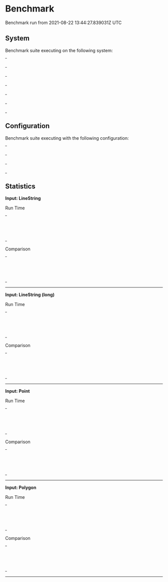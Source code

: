 
# Benchmark

Benchmark run from 2021-08-22 13:44:27.839031Z UTC

## System

Benchmark suite executing on the following system:

<table style="width: 1%">
  <tr>
    <th style="width: 1%; white-space: nowrap">Operating System</th>
    <td>macOS</td>
  </tr><tr>
    <th style="white-space: nowrap">CPU Information</th>
    <td style="white-space: nowrap">Intel(R) Core(TM) i7-4770HQ CPU @ 2.20GHz</td>
  </tr><tr>
    <th style="white-space: nowrap">Number of Available Cores</th>
    <td style="white-space: nowrap">8</td>
  </tr><tr>
    <th style="white-space: nowrap">Available Memory</th>
    <td style="white-space: nowrap">16 GB</td>
  </tr><tr>
    <th style="white-space: nowrap">Elixir Version</th>
    <td style="white-space: nowrap">1.12.2</td>
  </tr><tr>
    <th style="white-space: nowrap">Erlang Version</th>
    <td style="white-space: nowrap">24.0.2</td>
  </tr>
</table>

## Configuration

Benchmark suite executing with the following configuration:

<table style="width: 1%">
  <tr>
    <th style="width: 1%">:time</th>
    <td style="white-space: nowrap">10 s</td>
  </tr><tr>
    <th>:parallel</th>
    <td style="white-space: nowrap">1</td>
  </tr><tr>
    <th>:warmup</th>
    <td style="white-space: nowrap">2 s</td>
  </tr>
</table>

## Statistics




__Input: LineString__

Run Time

<table style="width: 1%">
  <tr>
    <th>Name</th>
    <th style="text-align: right">IPS</th>
    <th style="text-align: right">Average</th>
    <th style="text-align: right">Devitation</th>
    <th style="text-align: right">Median</th>
    <th style="text-align: right">99th&nbsp;%</th>
  </tr>

  <tr>
    <td style="white-space: nowrap">geometry</td>
    <td style="white-space: nowrap; text-align: right">538.26 K</td>
    <td style="white-space: nowrap; text-align: right">1.86 μs</td>
    <td style="white-space: nowrap; text-align: right">±3056.51%</td>
    <td style="white-space: nowrap; text-align: right">0.99 μs</td>
    <td style="white-space: nowrap; text-align: right">4.99 μs</td>
  </tr>

  <tr>
    <td style="white-space: nowrap">geo</td>
    <td style="white-space: nowrap; text-align: right">417.08 K</td>
    <td style="white-space: nowrap; text-align: right">2.40 μs</td>
    <td style="white-space: nowrap; text-align: right">±1839.44%</td>
    <td style="white-space: nowrap; text-align: right">1.99 μs</td>
    <td style="white-space: nowrap; text-align: right">5.99 μs</td>
  </tr>

</table>


Comparison

<table style="width: 1%">
  <tr>
    <th>Name</th>
    <th style="text-align: right">IPS</th>
    <th style="text-align: right">Slower</th>
  <tr>
    <td style="white-space: nowrap">geometry</td>
    <td style="white-space: nowrap;text-align: right">538.26 K</td>
    <td>&nbsp;</td>
  </tr>

  <tr>
    <td style="white-space: nowrap">geo</td>
    <td style="white-space: nowrap; text-align: right">417.08 K</td>
    <td style="white-space: nowrap; text-align: right">1.29x</td>
  </tr>

</table>



<hr/>


__Input: LineString (long)__

Run Time

<table style="width: 1%">
  <tr>
    <th>Name</th>
    <th style="text-align: right">IPS</th>
    <th style="text-align: right">Average</th>
    <th style="text-align: right">Devitation</th>
    <th style="text-align: right">Median</th>
    <th style="text-align: right">99th&nbsp;%</th>
  </tr>

  <tr>
    <td style="white-space: nowrap">geometry</td>
    <td style="white-space: nowrap; text-align: right">2.55 K</td>
    <td style="white-space: nowrap; text-align: right">391.96 μs</td>
    <td style="white-space: nowrap; text-align: right">±20.57%</td>
    <td style="white-space: nowrap; text-align: right">384.99 μs</td>
    <td style="white-space: nowrap; text-align: right">568.99 μs</td>
  </tr>

  <tr>
    <td style="white-space: nowrap">geo</td>
    <td style="white-space: nowrap; text-align: right">2.01 K</td>
    <td style="white-space: nowrap; text-align: right">497.35 μs</td>
    <td style="white-space: nowrap; text-align: right">±30.04%</td>
    <td style="white-space: nowrap; text-align: right">511.99 μs</td>
    <td style="white-space: nowrap; text-align: right">853.99 μs</td>
  </tr>

</table>


Comparison

<table style="width: 1%">
  <tr>
    <th>Name</th>
    <th style="text-align: right">IPS</th>
    <th style="text-align: right">Slower</th>
  <tr>
    <td style="white-space: nowrap">geometry</td>
    <td style="white-space: nowrap;text-align: right">2.55 K</td>
    <td>&nbsp;</td>
  </tr>

  <tr>
    <td style="white-space: nowrap">geo</td>
    <td style="white-space: nowrap; text-align: right">2.01 K</td>
    <td style="white-space: nowrap; text-align: right">1.27x</td>
  </tr>

</table>



<hr/>


__Input: Point__

Run Time

<table style="width: 1%">
  <tr>
    <th>Name</th>
    <th style="text-align: right">IPS</th>
    <th style="text-align: right">Average</th>
    <th style="text-align: right">Devitation</th>
    <th style="text-align: right">Median</th>
    <th style="text-align: right">99th&nbsp;%</th>
  </tr>

  <tr>
    <td style="white-space: nowrap">geo</td>
    <td style="white-space: nowrap; text-align: right">1.57 M</td>
    <td style="white-space: nowrap; text-align: right">636.39 ns</td>
    <td style="white-space: nowrap; text-align: right">±3204.64%</td>
    <td style="white-space: nowrap; text-align: right">990 ns</td>
    <td style="white-space: nowrap; text-align: right">990 ns</td>
  </tr>

  <tr>
    <td style="white-space: nowrap">geometry</td>
    <td style="white-space: nowrap; text-align: right">1.28 M</td>
    <td style="white-space: nowrap; text-align: right">781.48 ns</td>
    <td style="white-space: nowrap; text-align: right">±7110.56%</td>
    <td style="white-space: nowrap; text-align: right">990 ns</td>
    <td style="white-space: nowrap; text-align: right">990 ns</td>
  </tr>

</table>


Comparison

<table style="width: 1%">
  <tr>
    <th>Name</th>
    <th style="text-align: right">IPS</th>
    <th style="text-align: right">Slower</th>
  <tr>
    <td style="white-space: nowrap">geo</td>
    <td style="white-space: nowrap;text-align: right">1.57 M</td>
    <td>&nbsp;</td>
  </tr>

  <tr>
    <td style="white-space: nowrap">geometry</td>
    <td style="white-space: nowrap; text-align: right">1.28 M</td>
    <td style="white-space: nowrap; text-align: right">1.23x</td>
  </tr>

</table>



<hr/>


__Input: Polygon__

Run Time

<table style="width: 1%">
  <tr>
    <th>Name</th>
    <th style="text-align: right">IPS</th>
    <th style="text-align: right">Average</th>
    <th style="text-align: right">Devitation</th>
    <th style="text-align: right">Median</th>
    <th style="text-align: right">99th&nbsp;%</th>
  </tr>

  <tr>
    <td style="white-space: nowrap">geometry</td>
    <td style="white-space: nowrap; text-align: right">182.46 K</td>
    <td style="white-space: nowrap; text-align: right">5.48 μs</td>
    <td style="white-space: nowrap; text-align: right">±1113.76%</td>
    <td style="white-space: nowrap; text-align: right">2.99 μs</td>
    <td style="white-space: nowrap; text-align: right">13.99 μs</td>
  </tr>

  <tr>
    <td style="white-space: nowrap">geo</td>
    <td style="white-space: nowrap; text-align: right">175.89 K</td>
    <td style="white-space: nowrap; text-align: right">5.69 μs</td>
    <td style="white-space: nowrap; text-align: right">±751.42%</td>
    <td style="white-space: nowrap; text-align: right">3.99 μs</td>
    <td style="white-space: nowrap; text-align: right">14.99 μs</td>
  </tr>

</table>


Comparison

<table style="width: 1%">
  <tr>
    <th>Name</th>
    <th style="text-align: right">IPS</th>
    <th style="text-align: right">Slower</th>
  <tr>
    <td style="white-space: nowrap">geometry</td>
    <td style="white-space: nowrap;text-align: right">182.46 K</td>
    <td>&nbsp;</td>
  </tr>

  <tr>
    <td style="white-space: nowrap">geo</td>
    <td style="white-space: nowrap; text-align: right">175.89 K</td>
    <td style="white-space: nowrap; text-align: right">1.04x</td>
  </tr>

</table>



<hr/>

